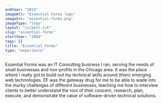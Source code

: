 ```yaml
---
endYear: "2014"
imageAlt: "Essential Forms logo"
imageSrc: "essential-forms.png"
imageType: "logo"
layout: "cv/post.njk"
slug: "essential-forms"
startYear: "2004"
tags: []
title: "Essential Forms"
type: "experience"
---
```

Essential Forms was an IT Consulting business I ran, serving the needs of small businesses and non-profits in the Chicago area.  It was the place where I really got to build out my technical skills around (then) emerging web technologies.  EF was the gateway drug for me to be able to wade into the murky challenges of different businesses, teaching me how to interview clients to better understand the root of their concern, research, plan, execute, and demonstrate the value of software-driven technical solutions.
